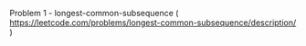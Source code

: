 Problem 1 - longest-common-subsequence ( https://leetcode.com/problems/longest-common-subsequence/description/ )